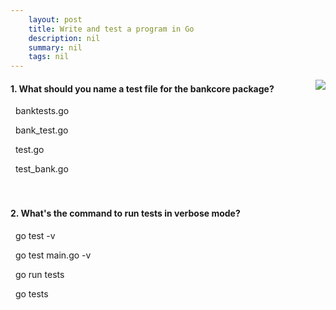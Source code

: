 ```yaml
---
    layout: post
    title: Write and test a program in Go 
    description: nil
    summary: nil
    tags: nil
---
```



 <a target="_blank" href="https://docs.microsoft.com/en-us/learn/modules/go-write-test-program/7-knowledge-check/"><i class="fas fa-external-link-alt"></i> </a>
 <img align="right" src="https://docs.microsoft.com/en-us/learn/achievements/go/go-write-test-program.svg">
####  1. What should you name a test file for the bankcore package?


<i class='far fa-square'></i> &nbsp;&nbsp;banktests.go

<i class='fas fa-check-square' style='color: Dodgerblue;'></i> &nbsp;&nbsp;bank_test.go

<i class='far fa-square'></i> &nbsp;&nbsp;test.go

<i class='far fa-square'></i> &nbsp;&nbsp;test_bank.go
<br />
<br />
<br />

####  2. What's the command to run tests in verbose mode?


<i class='fas fa-check-square' style='color: Dodgerblue;'></i> &nbsp;&nbsp;go test -v

<i class='far fa-square'></i> &nbsp;&nbsp;go test main.go -v

<i class='far fa-square'></i> &nbsp;&nbsp;go run tests

<i class='far fa-square'></i> &nbsp;&nbsp;go tests
<br />
<br />
<br />
